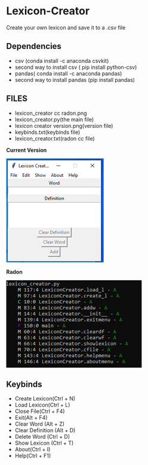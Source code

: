# Lexicon-Creator

Create your own lexicon and save it to a .csv file

## Dependencies

 <ul>
  <li> csv (conda install -c anaconda csvkit) </li>
  <li> second way to install csv ( pip install python-csv) </li>
  <li> pandas( conda install -c anaconda pandas) </li>
  <li> second way to install pandas (pip install pandas) </li>
</ul>

## FILES
<ul>
<li> lexicon_creator cc radon.png </li>
<li> lexicon_creator.py(the main file) </li>
<li> lexicon creator version.png(version file) </li>
<li> keybinds.txt(keybinds file) </li>
<li> lexicon_creator.txt(radon cc file) </li>
</ul> 

**Current Version**

<p><img src ="lexicon creator version.png" title = "Lexicon Creator Version"/> </p>

**Radon**

<p><img src = "lexicon_creator cc radon.png" title = "Lexicon Radon"/> </p>

## Keybinds

<ul>
    <li> Create Lexicon(Ctrl + N) </li>
    <li> Load Lexicon(Ctrl + L) </li>
    <li> Close File(Ctrl + F4) </li>
    <li> Exit(Alt + F4) </li>
    <li> Clear Word (Alt + Z) </li>
    <li> Clear Definition (Alt + D) </li>
    <li> Delete Word (Ctrl + D) </li>
    <li> Show Lexicon (Ctrl + T) </li>
    <li> About(Ctrl + I) </li>
    <li> Help(Ctrl + F1) </li>
</ul>